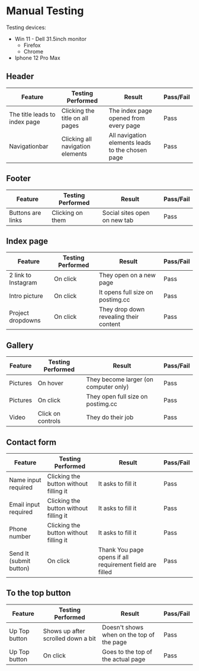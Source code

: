 # Manual Testing

Testing devices:
*  Win 11 - Dell 31.5inch monitor
    * Firefox
    * Chrome
*  Iphone 12 Pro Max


## Header

| Feature | Testing Performed | Result | Pass/Fail |
| --- | --- | --- | --- |
| The title leads to index page | Clicking the title on all pages | The index page opened from every page | Pass |
| Navigationbar | Clicking all navigation elements | All navigation elements leads to the chosen page | Pass |

## Footer

| Feature | Testing Performed | Result | Pass/Fail |
| --- | --- | --- | --- |
| Buttons are links | Clicking on them | Social sites open on new tab | Pass |

## Index page

| Feature | Testing Performed | Result | Pass/Fail |
| --- | --- | --- | --- |
| 2 link to Instagram | On click | They open on a new page | Pass |
| Intro picture | On click | It opens full size on postimg.cc | Pass |
| Project dropdowns | On click | They drop down revealing their content | Pass |

## Gallery

| Feature | Testing Performed | Result | Pass/Fail |
| --- | --- | --- | --- |
| Pictures | On hover | They become larger (on computer only) | Pass |
| Pictures | On click | They open full size on postimg.cc | Pass |
| Video | Click on controls | They do their job | Pass |

## Contact form

| Feature | Testing Performed | Result | Pass/Fail |
| --- | --- | --- | --- |
| Name input required | Clicking the button without filling it | It asks to fill it | Pass |
| Email input required | Clicking the button without filling it | It asks to fill it | Pass |
| Phone number | Clicking the button without filling it | It asks to fill it | Pass |
| Send It (submit button) | On click | Thank You page opens if all requirement field are filled | Pass |

## To the top button

| Feature | Testing Performed | Result | Pass/Fail |
| --- | --- | --- | --- |
| Up Top button | Shows up after scrolled down a bit | Doesn't shows when on the top of the page | Pass |
| Up Top button | On click | Goes to the top of the actual page | Pass |